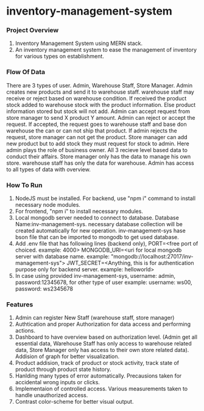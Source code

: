# inventory-management-system

### Project Overview
1. Inventory Management System using MERN stack.
2. An inventory management system to ease the management of inventory for various types on establishment.

### Flow Of Data
There are 3 types of user. Admin, Warehouse Staff, Store Manager.
Admin creates new products and send it to warehouse staff. warehouse staff may receive or reject based on warehouse condition. If received the product stock added to warehouse stock with the product information. Else product information stored but stock will not add. Admin can accept request from store manager to send X product Y amount. Admin can reject or accept the request. If accepted, the request goes to warehouse staff and base don warehouse the can or can not ship that product. If admin rejects the request, store manager can not get the product. Store manager can add new product but to add stock they must request for stock to admin. Here admin plays the role of business owner. All 3 recieve level based data to conduct their affairs. Store manager only has the data to manage his own store. warehouse staff has only the data for warehouse. Admin has access to all types of data with overview.

### How To Run
1. NodeJS must be installed. For backend, use "npm i" command to install necessary node modules.
2. For frontend, "npm i" to install necessary modules.
3. Local mongodb server needed to connect to database. Database Name:inv-management-sys. necessary database collection will be created automatically for new operation. inv-management-sys hase bson file that can be imported to mongodb to get used database.
4. Add .env file that has following lines (backend only),
PORT=<free port of choiced. example: 4000>
MONGODB_URI=<uri for local mongodb server with database name. example: "mongodb://localhost:27017/inv-management-sys">
JWT_SECRET=<Anything, this is for authentication purpose only for backend server. example: helloworld>
5. In case using provided inv-management-sys, username: admin, password:12345678, for other type of user example: username: ws00<number>, password: ws<number>2345678

### Features
1. Admin can register New Staff (warehouse staff, store manager)
2. Authtication and proper Authorization for data access and performing actions.
3. Dashboard to have overview based on authorization level. (Admin get all essential data, Warehouse Staff has only access to warehouse related data, Store Manager only has access to their own store related data). Addision of graph for better visualization.
4. Product addision, track of product or stock activity, track state of product through product state history.
5. Hanlding many types of error automatically. Precausions taken for accidental wrong inputs or clicks.
6. Implementaion of controlled access. Various measurements taken to handle unauthorized access.
7. Contrast color-scheme for better visual output.
